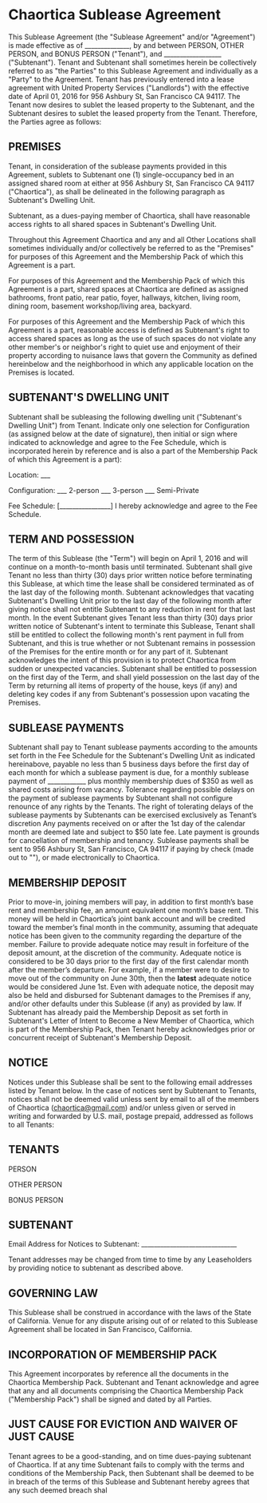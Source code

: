 # Chaortica Sublease Agreement

This Sublease Agreement (the "Sublease Agreement" and/or "Agreement") is made effective as of ______________, by and between PERSON, OTHER PERSON, and BONUS PERSON ("Tenant"), and __________________ ("Subtenant"). Tenant and Subtenant shall sometimes herein be collectively referred to as "the Parties" to this Sublease Agreement and individually as a "Party" to the Agreement. Tenant has previously entered into a lease agreement with United Property Services ("Landlords") with the effective date of April 01, 2016 for 956 Ashbury St, San Francisco CA 94117. The Tenant now desires to sublet the leased property to the Subtenant, and the Subtenant desires to sublet the leased property from the Tenant. Therefore, the Parties agree as follows: 

## PREMISES

Tenant, in consideration of the sublease payments provided in this Agreement, sublets to Subtenant one (1) single-occupancy bed in an assigned shared room at either at 956 Ashbury St, San Francisco CA 94117 ("Chaortica"), as shall be delineated in the following paragraph as Subtenant's Dwelling Unit. 

Subtenant, as a dues-paying member of Chaortica, shall have reasonable access rights to all shared spaces in Subtenant's Dwelling Unit. 

Throughout this Agreement Chaortica and any and all Other Locations shall sometimes individually and/or collectively be referred to as the "Premises" for purposes of this Agreement and the Membership Pack of which this Agreement is a part. 

For purposes of this Agreement and the Membership Pack of which this Agreement is a part, shared spaces at Chaortica are defined as assigned bathrooms, front patio, rear patio, foyer, hallways, kitchen, living room, dining room, basement workshop/living area, backyard. 

For purposes of this Agreement and the Membership Pack of which this Agreement is a part, reasonable access is defined as Subtenant's right to access shared spaces as long as the use of such spaces do not violate any other member's or neighbor's right to quiet use and enjoyment of their property according to nuisance laws that govern the Community as defined hereinbelow and the neighborhood in which any applicable location on the Premises is located.

## SUBTENANT'S DWELLING UNIT

Subtenant shall be subleasing the following dwelling unit ("Subtenant's Dwelling Unit") from Tenant. Indicate only one selection for Configuration (as assigned below at the date of signature), then initial or sign where indicated to acknowledge and agree to the Fee Schedule, which is incorporated herein by reference and is also a part of the Membership Pack of which this Agreement is a part):

Location:       ___

Configuration:      ___ 2-person  ___ 3-person ___ Semi-Private 

Fee Schedule:       [________________] I hereby acknowledge and agree to the Fee Schedule. 

## TERM AND POSSESSION

The term of this Sublease (the "Term") will begin on April 1, 2016 and will continue on a month-to-month basis until terminated. Subtenant shall give Tenant no less than thirty (30) days prior written notice before terminating this Sublease, at which time the lease shall be considered terminated as of the last day of the following month.  Subtenant acknowledges that vacating Subtenant's Dwelling Unit prior to the last day of the following month after giving notice shall not entitle Subtenant to any reduction in rent for that last month. In the event Subtenant gives Tenant less than thirty (30) days prior written notice of Subtenant's intent to terminate this Sublease, Tenant shall still be entitled to collect the following month's rent payment in full from Subtenant, and this is true whether or not Subtenant remains in possession of the Premises for the entire month or for any part of it. Subtenant acknowledges the intent of this provision is to protect Chaortica from sudden or unexpected vacancies. Subtenant shall be entitled to possession on the first day of the Term, and shall yield possession on the last day of the Term by returning all items of property of the house, keys (if any) and deleting key codes if any from Subtenant's possession upon vacating the Premises. 

## SUBLEASE PAYMENTS

Subtenant shall pay to Tenant sublease payments according to the amounts set forth in the Fee Schedule for the Subtenant's Dwelling Unit as indicated hereinabove, payable no less than 5 business days before the first day of each month for which a sublease payment is due, for a monthly sublease payment of ____________ plus monthly membership dues of $350 as well as shared costs arising from vacancy.  Tolerance regarding possible delays on the payment of sublease payments by Subtenant shall not configure renounce of any rights by the Tenants. The right of tolerating delays of the sublease payments by Subtenants can be exercised exclusively as Tenant’s discretion  Any payments received on or after the 1st day of the calendar month are deemed late and subject to $50 late fee. Late payment is grounds for cancellation of membership and tenancy. Sublease payments shall be sent to 956 Ashbury St, San Francisco, CA 94117 if paying by check (made out to ""), or made electronically to Chaortica.

## MEMBERSHIP DEPOSIT

Prior to move-in, joining members will pay, in addition to first month’s base rent and membership fee, an amount equivalent one month’s base rent. This money will be held in Chaortica’s joint bank account and will be credited toward the member’s final month in the community, assuming that adequate notice has been given to the community regarding the departure of the member. Failure to provide adequate notice may result in forfeiture of the deposit amount, at the discretion of the community. Adequate notice is considered to be 30 days prior to the first day of the first calendar month after the member’s departure. For example, if a member were to desire to move out of the community on June 30th, then the **latest** adequate notice would be considered June 1st. Even with adequate notice, the deposit may also be held and disbursed for Subtenant damages to the Premises if any, and/or other defaults under this Sublease (if any) as provided by law. If Subtenant has already paid the Membership Deposit as set forth in Subtenant's Letter of Intent to Become a New Member of Chaortica, which is part of the Membership Pack, then Tenant hereby acknowledges prior or concurrent receipt of Subtenant's Membership Deposit.

## NOTICE

Notices under this Sublease shall be sent to the following email addresses listed by Tenant below. In the case of notices sent by Subtenant to Tenants, notices shall not be deemed valid unless sent by email to all of the members of Chaortica ([chaortica@gmail.com](mailto:chaortica@googlegroups.com)) and/or unless given or served in writing and forwarded by U.S. mail, postage prepaid, addressed as follows to all Tenants: 

## TENANTS

PERSON

OTHER PERSON

BONUS PERSON

## SUBTENANT

Email Address for Notices to Subtenant: ______________________________

Tenant addresses may be changed from time to time by any Leaseholders by providing notice to subtenant as described above. 

## GOVERNING LAW

This Sublease shall be construed in accordance with the laws of the State of California. Venue for any dispute arising out of or related to this Sublease Agreement shall be located in San Francisco, California. 

## INCORPORATION OF MEMBERSHIP PACK

This Agreement incorporates by reference all the documents in the Chaortica Membership Pack. Subtenant and Tenant acknowledge and agree that any and all documents comprising the Chaortica Membership Pack ("Membership Pack") shall be signed and dated by all Parties.

## JUST CAUSE FOR EVICTION AND WAIVER OF JUST CAUSE

Tenant agrees to be a good-standing, and on time dues-paying subtenant of Chaortica. If at any time Subtenant fails to comply with the terms and conditions of the Membership Pack, then Subtenant shall be deemed to be in breach of the terms of this Sublease and Subtenant hereby agrees that any such deemed breach shal
